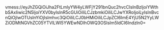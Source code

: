 vmess://eyJhZGQiOiJha2FtLmlyYW4yLWFjY291bnQuc2hvcCIsInBzIjoiYWthbSAxIiwic2N5IjoiYXV0byIsInR5cGUiOiIiLCJzbmkiOiIiLCJwYXRoIjoiLyIsInBvcnQiOjIwOTUsInYiOjIsImhvc3QiOiIiLCJ0bHMiOiIiLCJpZCI6ImE4YjU5N2YyLWZiODMtNGVhZC05YTVlLWI5YWEwNDlhOWQ3OSIsIm5ldCI6IndzIn0=
